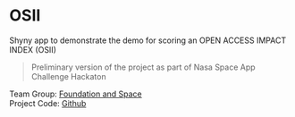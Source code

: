 # OSII
Shyny app to demonstrate the demo for scoring an OPEN ACCESS IMPACT INDEX (OSII)
> Preliminary version of the project as part of Nasa Space App Challenge Hackaton

Team Group: [Foundation and Space](https://www.spaceappschallenge.org/2023/find-a-team/foundation-and-space/)  
Project Code: [Github](https://github.com/SJacoboZavaleta/foundationandspace)

